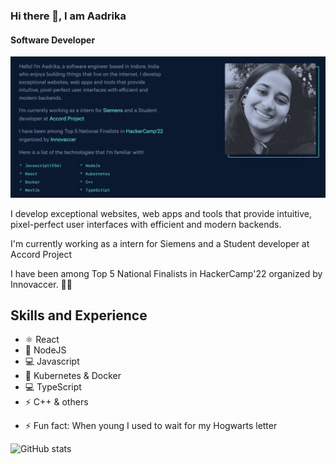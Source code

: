 ### Hi there 👋, I am Aadrika
#### Software Developer
![Software Developer](https://github.com/reachaadrika/reachaadrika/blob/main/aadrika%20.png)

I develop exceptional websites, web apps and tools that provide intuitive, pixel-perfect user interfaces with efficient and modern backends.

I'm currently working as a intern for Siemens and a Student developer at Accord Project

I have been among Top 5 National Finalists in HackerCamp'22 organized by Innovaccer. 🔭🌱

## Skills and Experience
* ⚛ React
* 📱 NodeJS
* 💻 Javascript
* 💬 Kubernetes & Docker 
* 💻 TypeScript 
* ⚡ C++ & others 


- ⚡ Fun fact: When young I used to wait for my Hogwarts letter  


![GitHub stats](https://github-readme-stats.vercel.app/api?username=reachaadrika&show_icons=true)  

